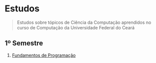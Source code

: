 # Estudos


> Estudos sobre tópicos de Ciência da Computação aprendidos no curso de Computação da Universidade Federal do Ceará

## 1º Semestre

1. [Fundamentos de Programação](https://github.com/elvinmatheus/universidade/tree/main/Fundamentos%20de%20Programa%C3%A7%C3%A3o%20em%20Python)
